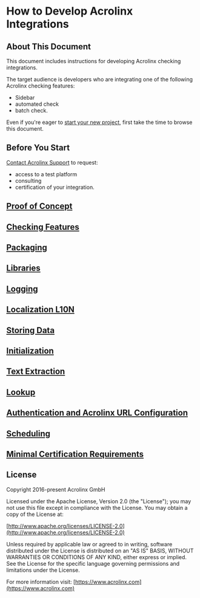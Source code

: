 # How to Develop Acrolinx Integrations

## About This Document

This document includes instructions for developing Acrolinx checking integrations.

The target audience is developers who are integrating one of the following Acrolinx checking features:

- Sidebar
- automated check
- batch check.

Even if you're eager to [start your new project](https://docs.acrolinx.com/customintegrations),
first take the time to browse this document.

## Before You Start

[Contact Acrolinx Support](https://support.acrolinx.com/hc/en-us/requests/new) to request:

- access to a test platform
- consulting
- certification of your integration.

## [Proof of Concept](topics/poc.md)

## [Checking Features](topics/checking-features.md)

## [Packaging](topics/packaging.md)

## [Libraries](topics/libraries.md)

## [Logging](topics/logging.md)

## [Localization L10N](topics/l10n.md)

## [Storing Data](topics/store-data.md)

## [Initialization](topics/initialization.md)

## [Text Extraction](topics/text-extraction.md)

## [Lookup](topics/text-lookup.md)

## [Authentication and Acrolinx URL Configuration](topics/configuration.md)

## [Scheduling](topics/scheduling.md)

## [Minimal Certification Requirements](topics/minimal-requirements.md)

## License

Copyright 2016-present Acrolinx GmbH

Licensed under the Apache License, Version 2.0 (the "License");
you may not use this file except in compliance with the License.
You may obtain a copy of the License at:

[http://www.apache.org/licenses/LICENSE-2.0](http://www.apache.org/licenses/LICENSE-2.0)

Unless required by applicable law or agreed to in writing, software
distributed under the License is distributed on an "AS IS" BASIS,
WITHOUT WARRANTIES OR CONDITIONS OF ANY KIND, either express or implied.
See the License for the specific language governing permissions and
limitations under the License.

For more information visit: [https://www.acrolinx.com](https://www.acrolinx.com)
